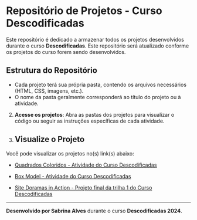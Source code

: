 # Repositório de Projetos - Curso Descodificadas

Este repositório é dedicado a armazenar todos os projetos desenvolvidos durante o curso **Descodificadas**. Este repositório será atualizado conforme os projetos do curso forem sendo desenvolvidos.

## Estrutura do Repositório

- Cada projeto terá sua própria pasta, contendo os arquivos necessários (HTML, CSS, imagens, etc.).
- O nome da pasta geralmente corresponderá ao título do projeto ou à atividade.

2. **Acesse os projetos**: Abra as pastas dos projetos para visualizar o código ou seguir as instruções específicas de cada atividade.

3. ## Visualize o Projeto

Você pode visualizar os projetos no(s) link(s) abaixo:

- [Quadrados Coloridos - Atividade do Curso Descodificadas](https://sabrina253.github.io/descodificadas/descodificadas-seletores)

- [Box Model - Atividade do Curso Descodificadas](https://sabrina253.github.io/descodificadas/box-model)

- [Site Doramas in Action - Projeto final da trilha 1 do Curso Descodificadas](https://sabrina253.github.io/descodificadas/site-dorama-in-action)

---

**Desenvolvido por Sabrina Alves** durante o curso **Descodificadas 2024**.